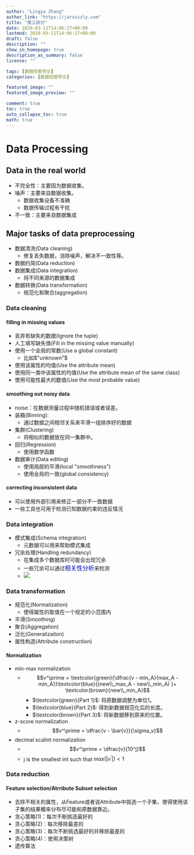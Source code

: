 ```yaml
---
author: "Lingyu Zhang"
author_link: "https://jarviszly.com"
title: "第三部分"
date: 2020-03-11T14:06:27+08:00
lastmod: 2020-03-11T14:06:27+08:00
draft: false
description: ""
show_in_homepage: true
description_as_summary: false
license: ""

tags: [数据挖掘导论]
categories: [数据挖掘导论]

featured_image: ""
featured_image_preview: ""

comment: true
toc: true
auto_collapse_toc: true
math: true
---
```

# Data Processing

## Data in the real world
- 不完全性：主要因为数据收集。
- 噪声：主要来自数据收集。
  - 数据收集设备不准确
  - 数据传输过程有干扰
- 不一致：主要来自数据集成

## Major tasks of data preprocessing
- 数据清洗(Data cleaning)
  - 修复丢失数据，消除噪声，解决不一致性等。
- 数据约简(Data reduction)
- 数据集成(Data integration)
  - 将不同来源的数据集成
- 数据转换(Data transformation)
  - 规范化和聚合(aggregation)

### Data cleaning

#### filling in missing values
- 丢弃有缺失的数据(Ignore the tuple)
- 人工填写缺失值(Fill in the missing value manually)
- 使用一个全局的常数(Use a global constant)
  - 比如$"unknown"$
- 使用该属性的均值(Use the attribute mean)
- 使用同一类中该属性的均值(Use the attribute mean of the same class)
- 使用可能性最大的数值(Use the most probable value)

#### smoothing out noisy data
- noise：在数据测量过程中随机错误或者误差。
- 装箱(Binning):
  - 通过数据之间相邻关系来平滑一组排序好的数据
- 集群(Clustering)
  - 将相似的数据放在同一集群中。
- 回归(Regression)
  - 使用数学函数
- 数据审计(Data editing)
  - 使用局部的平滑(local "smoothness")
  - 使用全局的一致(global consistency)

#### correcting inconsistent data
- 可以使用外部引用来修正一部分不一致数据
- 一些工具也可用于检测已知数据约束的违反情况

### Data integration
- 模式集成(Schema integration)
  - 元数据可以用来帮助模式集成
- 冗余处理(Handling redundancy)
    - 在集成多个数据库时可能会出现冗余
    - 一些冗余可以通过<font color=blue size=3>相关性分析</font>来检测
    - ![](/images/documents/数据挖掘导论/第三部分数据集成-解决冗余.png)

### Data transformation
- 规范化(Normalization)
  - 使得属性的取值在一个规定的小范围内
- 平滑(Smoothing)
- 聚合(Aggregation)
- 泛化(Generalizaiton)
- 属性构造(Attribute construction)

#### Normalization
- min-max normalization
  - $$v^\prime = \textcolor{green}{\dfrac{v - min_A}{max_A - min_A}}\textcolor{blue}{(new\\_max_A - new\\_min_A) }+ \textcolor{brown}{new\\_min_A}$$
    - $\textcolor{green}{Part 1}$: 将原数据调整为单位1。
    - $\textcolor{blue}{Part 2}$: 得到新数据规范化后的长度。
    - $\textcolor{brown}{Part 3}$: 将新数据移到原来的位置。
- z-score normalization
  - $$v^\prime = \dfrac{v - \bar{v}}{\sigma_v}$$
- decimal scalint normalization
  - $$v^\prime = \dfrac{v}{10^j}$$
  - j is the smallest int such that $max(\vert v^\prime \vert) < 1$

### Data reduction

#### Feature selection/Atrribute Subset selection
- 去除不相关的属性，从Feature或者说Attribute中挑选一个子集，使得使用该子集的结果概率分布尽可能和原数据靠近。
- 贪心策略(1)：每次不断挑选最好的
- 贪心策略(2)：每次移除最差的
- 贪心策略(3)：每次不断挑选最好的并移除最差的
- 贪心策略(4)：使用决策树
- 遗传算法